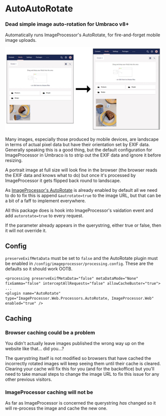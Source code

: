 # AutoAutoRotate
### Dead simple image auto-rotation for Umbraco v8+

Automatically runs ImageProcessor's AutoRotate, for fire-and-forget mobile image uploads.

![Before and after](https://github.com/JasonElkin/AutoAutoRotate/raw/main/docs/images/Example.jpg)

Many images, especially those produced by mobile devices, are landscape in terms of actual pixel data but have their orientation set by EXIF data. Generally speaking this is a good thing, but the default configuration for ImageProcessor in Umbraco is to strip out the EXIF data and ignore it before resizing. 

A portrait image at full size will look fine in the browser (the browser reads the EXIF data and knows what to do) but once it's processed by ImageProcessor it gets flipped back round to landscape.

As [ImageProcessor's AutoRotate](https://imageprocessor.org/imageprocessor-web/configuration/#processingconfig) is already enabled by default all we need to do to fix this is append `&autrotate=true` to the image URL, but that can be a bit of a faff to implement everywhere.

All this package does is hook into ImageProcessor's vaidation event and add `autorotate=true` to every request. 

If the parameter already appears in the querystring, either true or false, then it will not override it.

## Config

`preserveExifMetaData` must be set to `false` and the AutoRotate plugin must be enabled in `/config/imageprocessor/processing.config`. These are the defaults so it should work OOTB.

```
<processing preserveExifMetaData="false" metaDataMode="None" fixGamma="false" interceptAllRequests="false" allowCacheBuster="true">
...
<plugin name="AutoRotate" type="ImageProcessor.Web.Processors.AutoRotate, ImageProcessor.Web" enabled="true" />

```
## Caching

### Browser caching could be a problem
You didn't actually leave images published the wrong way up on the website like that... did you...?

The querystring itself is not modified so browsers that have cached the incorrectly rotated images will keep seeing them until their cache is cleared. Clearing your cache will fix this for you (and for the backoffice) but you'll need to take manual steps to change the image URL to fix this issue for any other previous visitors.

### ImageProcessor caching will not be
As far as ImageProcessor is concerned the querystring _has_ changed so it will re-process the image and cache the new one.